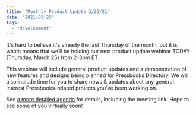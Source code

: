 ```yaml
---
title: "Monthly Product Update 3/25/21"
date: "2021-03-25"
tags: 
  - "development"
---
```


It's hard to believe it's already the last Thursday of the month, but it is, which means that we’ll be holding our next product update webinar TODAY (Thursday, March 25) from 2-3pm ET.

This webinar will include general product updates and a demonstration of new features and designs being planned for Pressbooks Directory. We will also include time for you to share news & updates about any general interest Pressbooks-related projects you’ve been working on.

See [a more detailed agenda](https://docs.google.com/document/d/1BcvX0V-iDi6fJO\_W8pHVOL\_lec\_9OTXujAfw6tFpZlQ/edit) for details, including the meeting link. Hope to see some of you virtually soon!
